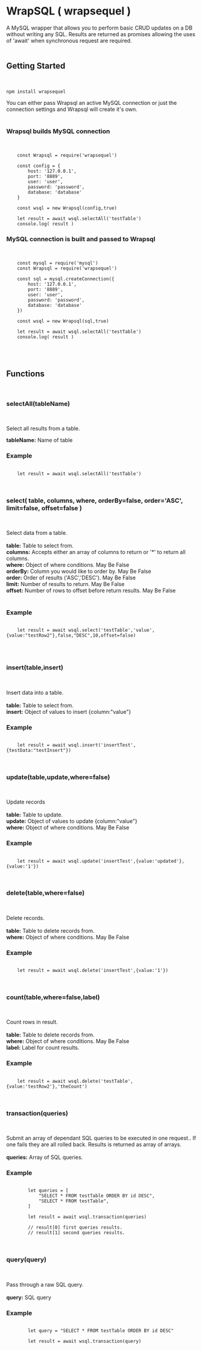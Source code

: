 # WrapSQL ( wrapsequel )

A MySQL wrapper that allows you to perform basic CRUD updates on a DB without writing any SQL. Results are returned as promises allowing the uses of 'await' when synchronous request are required. 
<br><br>

## Getting Started
<br>

```
npm install wrapsequel 
```

You can either pass Wrapsql an active MySQL connection or just the connection settings and Wrapsql will create it's own.
<br>
<br>
### Wrapsql builds MySQL connection
<br>

```
    const Wrapsql = require('wrapsequel')

    const config = {
        host: '127.0.0.1',
        port: '8889',
        user: 'user',
        password: 'password',
        database: 'database'
    }

    const wsql = new Wrapsql(config,true)
    
    let result = await wsql.selectAll('testTable')
    console.log( result )

```

### MySQL connection is built and passed to Wrapsql
<br>

```
    const mysql = require('mysql')
    const Wrapsql = require('wrapsequel')

    const sql = mysql.createConnection({
        host: '127.0.0.1',
        port: '8889',
        user: 'user',
        password: 'password',
        database: 'database'
    }) 

    const wsql = new Wrapsql(sql,true)

    let result = await wsql.selectAll('testTable')
    console.log( result )

```
<br><br>

## Functions

<br>

### **selectAll(tableName)**

<br>

Select all results from a table.

**tableName:** Name of table 

### Example

```

    let result = await wsql.selectAll('testTable')

```


<br>

### **select( table, columns, where, orderBy=false, order='ASC', limit=false, offset=false )**

<br>

Select data from a table. <br><br>
**table:** Table to select from.<br>
**columns:** Accepts either an array of columns to return or '*' to return all columns. <br>
**where:** Object of where conditions. May Be False<br>
**orderBy:** Column you would like to order by.  May Be False<br>
**order:** Order of results ('ASC','DESC').  May Be False<br>
**limit:** Number of results to return.  May Be False<br>
**offset:** Number of rows to offset before return results.  May Be False<br><br>

### Example

```

    let result = await wsql.select('testTable','value',{value:"testRow2"},false,"DESC",10,offset=false)


```

<br>

### **insert(table,insert)**

<br>

Insert data into a table. <br><br>
**table:** Table to select from.<br>
**insert:** Object of values to insert {column:"value"} <br>

### Example

```

    let result = await wsql.insert('insertTest',{testData:"testInsert"})

```



<br>

### **update(table,update,where=false)**

<br>

Update records <br><br>
**table:** Table to update.<br>
**update:** Object of values to update {column:"value"} <br>
**where:** Object of where conditions. May Be False<br>

### Example

```

    let result = await wsql.update('insertTest',{value:'updated'},{value:'1'})

```


<br>

### **delete(table,where=false)**

<br>

Delete records. <br><br>
**table:** Table to delete records from.<br>
**where:** Object of where conditions. May Be False<br>

### Example

```

    let result = await wsql.delete('insertTest',{value:'1'})

```


<br>

### **count(table,where=false,label)**

<br>

Count rows in result.<br><br>
**table:** Table to delete records from.<br>
**where:** Object of where conditions. May Be False<br>
**label:** Label for count results.<br>


### Example

```

    let result = await wsql.delete('testTable',{value:'testRow2'},'theCount')

```


<br>

### **transaction(queries)**

<br>

Submit an array of dependant SQL queries to be executed in one request.. If one fails they are all rolled back. Results is returned as array of arrays.<br><br>
**queries:** Array of SQL queries.<br>

### Example

```

        let queries = [
            "SELECT * FROM testTable ORDER BY id DESC",
            "SELECT * FROM testTable",
        ]
        
        let result = await wsql.transaction(queries)

        // result[0] first queries results. 
        // result[1] second queries results.   

```


<br>

### **query(query)**

<br>

Pass through a raw SQL query.<br><br>
**query:** SQL query<br>

### Example

```

        let query = "SELECT * FROM testTable ORDER BY id DESC"
        
        let result = await wsql.transaction(query)


```